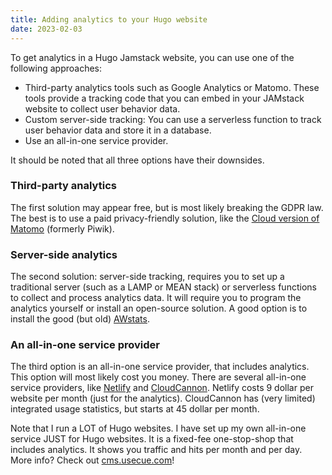 ```yaml
---
title: Adding analytics to your Hugo website
date: 2023-02-03
---
```


To get analytics in a Hugo Jamstack website, you can use one of the following approaches:

- Third-party analytics tools such as Google Analytics or Matomo. These tools provide a tracking code that you can embed in your JAMstack website to collect user behavior data.
- Custom server-side tracking: You can use a serverless function to track user behavior data and store it in a database.
- Use an all-in-one service provider.

It should be noted that all three options have their downsides. 

### Third-party analytics

The first solution may appear free, but is most likely breaking the GDPR law. The best is to use a paid privacy-friendly solution, like the [Cloud version of Matomo](https://matomo.org) (formerly Piwik).

### Server-side analytics

The second solution: server-side tracking, requires you to set up a traditional server (such as a LAMP or MEAN stack) or serverless functions to collect and process analytics data. It will require you to program the analytics yourself or install an open-source solution. A good option is to install the good (but old) [AWstats](https://www.awstats.org/).

### An all-in-one service provider

The third option is an all-in-one service provider, that includes analytics. This option will most likely cost you money. There are several all-in-one service providers, like [Netlify](https://www.netlify.com/) and [CloudCannon](https://cloudcannon.com/). Netlify costs 9 dollar per website per month (just for the analytics). CloudCannon has (very limited) integrated usage statistics, but starts at 45 dollar per month.

Note that I run a LOT of Hugo websites. I have set up my own all-in-one service JUST for Hugo websites. It is a fixed-fee one-stop-shop that includes analytics. It shows you traffic and hits per month and per day. More info? Check out [cms.usecue.com](https://cms.usecue.com/)!